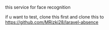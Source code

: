 this service for face recognition

if u want to test, clone this first and clone this to https://github.com/MRizki28/laravel-absence
